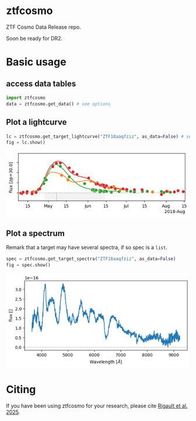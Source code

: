 # ztfcosmo
ZTF Cosmo Data Release repo.

Soon be ready for DR2.


# Basic usage

## access data tables

```python
import ztfcosmo
data = ztfcosmo.get_data() # see options
```

## Plot a lightcurve
```python
lc = ztfcosmo.get_target_lightcurve("ZTF18aaqfziz", as_data=False) # see options
fig = lc.show()
```
![](docs/figures/ZTF18aaqfziz_lcfit.png)

## Plot a spectrum
Remark that a target may have several spectra, if so spec is a `list`.
```python
spec = ztfcosmo.get_target_spectra("ZTF18aaqfziz", as_data=False) 
fig = spec.show()
```
![](docs/figures/ZTF18aaqfziz_spectrum.png)

# Citing

If you have been using ztfcosmo for your research, please cite [Rigault et al. 2025](https://ui.adsabs.harvard.edu/abs/2024arXiv240904346R/abstract).
